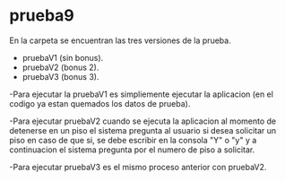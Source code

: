 # prueba9

En la carpeta se encuentran las tres versiones de la prueba.

  * pruebaV1 (sin bonus).
  * pruebaV2 (bonus 2).
  * pruebaV3 (bonus 3).
  
-Para ejecutar la pruebaV1 es simpliemente ejecutar la aplicacion (en el codigo ya estan quemados los datos de prueba).

-Para ejecutar pruebaV2 cuando se ejecuta la aplicacion al momento de detenerse en un piso el sistema pregunta al usuario si desea solicitar un piso
  en caso de que si, se debe escribir en la consola "Y" o "y" y a continuacion el sistema pregunta por el numero de piso a solicitar.
  
-Para ejecutar pruebaV3 es el mismo proceso anterior con pruebaV2.
